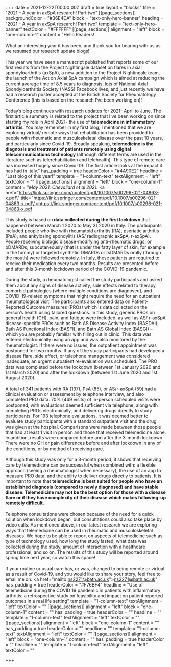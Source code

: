 +++
date = 2021-12-22T00:00:00Z
draft = true
layout = "blocks"
title = "2021 – A year in axSpA research! Part two"
[[page_sections]]
backgroundColor = "#36E4DA"
block = "text-only-hero-banner"
heading = "2021 – A year in axSpA research! Part two"
template = "text-only-hero-banner"
textColor = "#FFFFFF"
[[page_sections]]
alignment = "left"
block = "one-column-1"
content = "Hello Readers!<br><br>What an interesting year it has been, and thank you for bearing with us as we resumed our research update blogs!<br><br>This year we have seen a manuscript published that reports some of our first results from the Project Nightingale dataset on flares in axial spondyloarthritis (axSpA), a new addition to the Project Nightingale team, the launch of the Act on Axial SpA campaign which is aimed at reducing the current average time of 8.5 years to diagnosis, lots of National Axial Spondyloarthritis Society (NASS) Facebook lives, and just recently we have had a research poster accepted at the British Society for Rheumatology Conference (this is based on the research I’ve been working on)!<br><br>Today’s blog continues with research updates for 2021- April to June. The first article summary is related to the project that I’ve been working on since starting my role in April 2021- the use of <strong>telemedicine in inflammatory arthritis</strong>. You may remember in my first blog, I mentioned that we are exploring virtual/ remote ways that rehabilitation has been provided to people with rheumatic and musculoskeletal disease over the past 10 years, and particularly since Covid-19. Broadly speaking, <strong>telemedicine is the diagnosis and treatment of patients remotely using digital telecommunications technology </strong>(although different terms are used in the literature such as telerehabilitation and telehealth). This type of remote care has increased hugely since Covid-19. The first article looks at the impact it has had in Italy."
has_padding = true
headerColor = "#4A90E2"
headline = "Last blog of this year!"
template = "1-column-text"
textAlignment = "left"
textColor = ""
[[page_sections]]
alignment = "left"
block = "one-column-1"
content = "<em>May 2021. Chevallard et al 2021.</em> <a href=\"https://link.springer.com/content/pdf/10.1007/s00296-021-04863-x.pdf\" title=\"https://link.springer.com/content/pdf/10.1007/s00296-021-04863-x.pdf\">https://link.springer.com/content/pdf/10.1007/s00296-021-04863-x.pdf</a><br><br>This study is based on<strong> data collected during the first lockdown</strong> that happened between March 1 2020 to May 31 2020 in Italy. The participants included people who live with rheumatoid arthritis (RA), psoriatic arthritis (PsA), and ankylosing spondylitis (AS/ radiographic axSpA, r-axSpA). People receiving biologic disease-modifying anti-rheumatic drugs, or bDMARDs, subcutaneously (that is under the fatty layer of skin, for example in the tummy) or targeted synthetic DMARDs or tsDMARDs orally (through the mouth) were followed remotely. In Italy, these patients are required to receive their medication every two months. Results are presented before and after this 3-month lockdown period of the COVID-19 pandemic.<br><br>During the study, a rheumatologist called the study participants and asked them about any signs of disease activity, side effects related to therapy, comorbid pathologies (where multiple conditions are diagnosed), and COVID-19-related symptoms that might require the need for an outpatient rheumatological visit. The participants also entered data on Patient-Reported Outcome measures (PROs) which is data collected on the person’s health using tailored questions. In this study, generic PROs on general health (GH), pain, and fatigue were included, as well as AS/ r-axSpA disease-specific PROs such as Bath AS Disease Activity Index (BASDAI), Bath AS Functional Index (BASFI), and Bath AS Global Index (BASGI) – which you are probably familiar with filling out in clinic. This data was entered electronically using an app and was also monitored by the rheumatologist. If there were no issues, the outpatient appointment was postponed for two months. If any of the study participants had developed a disease flare, side effect, or telephone management was considered inadequate, an urgent outpatient re-evaluation was scheduled. The PRO data was completed before the lockdown (between 1st January 2020 and 1st March 2020) and after the lockdown (between 1st June 2020 and 1st August 2020).<br><br>A total of 341 patients with RA (137), PsA (85), or AS/r-axSpA (59) had a clinical evaluation or assessment by telephone interview, and also completed PRO data. 70% (449 visits) of in-person scheduled visits were postponed, with evaluations deemed sufficient via telephone, along with completing PROs electronically, and delivering drugs directly to study participants. For 193 telephone evaluations, it was deemed better to evaluate study participants with a standard outpatient visit and the drug was given at the hospital. Comparisons were made between those people that had at least 1 visit in person and those that received telemedicine alone. In addition, results were compared before and after the 3-month lockdown. There were no GH or pain differences before and after lockdown in any of the conditions, or by method of receiving care.<br><br>Although this study was only for a 3-month period, it shows that receiving care by telemedicine can be successful when combined with: a flexible approach (seeing a rheumatologist when necessary), the use of an app to measure PRO data, and the ability to deliver drugs directly to patients. It is important to note that <strong>telemedicine is best suited for people who have an established diagnosis (compared to newly diagnosed) and have stable disease. Telemedicine may not be the best option for those with a disease flare or if they have complexity of their disease which makes following-up remotely difficult</strong>.<br><br>Telephone consultations were chosen because of the need for a quick solution when lockdown began, but consultations could also take place by video calls. As mentioned above, in our latest research we are exploring ways that telemedicine can be used in rheumatic and musculoskeletal diseases. We hope to be able to report on aspects of telemedicine such as type of technology used, how long the study lasted, what data was collected during the study, amount of interaction with a healthcare professional, and so on. The results of this study will be reported around spring time next year, so watch this space!<br><br>If your routine or usual care has, or was, changed to being remote or virtual as a result of Covid-19, and you would like to share your story, feel free to email me on: <a href=\"mailto:ns2271@bath.ac.uk\">ns2271@bath.ac.uk</a>"
has_padding = true
headerColor = "#F76BF4"
headline = "Use of telemedicine during the COVID 19 pandemic in patients with inflammatory arthritis: a retrospective study on feasibility and impact on patient reported outcomes in a real life setting"
template = "1-column-text"
textAlignment = "left"
textColor = ""
[[page_sections]]
alignment = "left"
block = "one-column-1"
content = ""
has_padding = true
headerColor = ""
headline = ""
template = "1-column-text"
textAlignment = "left"
textColor = ""
[[page_sections]]
alignment = "left"
block = "one-column-1"
content = ""
has_padding = true
headerColor = ""
headline = ""
template = "1-column-text"
textAlignment = "left"
textColor = ""
[[page_sections]]
alignment = "left"
block = "one-column-1"
content = ""
has_padding = true
headerColor = ""
headline = ""
template = "1-column-text"
textAlignment = "left"
textColor = ""

+++
